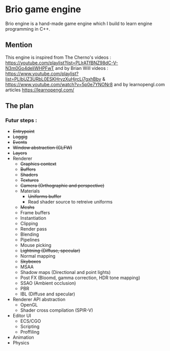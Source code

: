 # Brio game engine

Brio engine is a hand-made game engine which I build to learn engine programming in C++.

## Mention
This engine is inspired from The Cherno's videos : https://youtube.com/playlist?list=PLlrATfBNZ98dC-V-N3m0Go4deliWHPFwT
and by Brian Will videos : https://www.youtube.com/playlist?list=PLIbUZ3URbL0ESKHrvzXuHjrcLi7gxhBby & https://www.youtube.com/watch?v=5p0e7YNONr8
and by learnopengl.com articles https://learnopengl.com/

## The plan

### Futur steps :
- <s>Entrypoint</s>
- <s>Loggig</s>
- <s>Events</s>
- <s>Window abstraction (GLFW)</s>
- <s>Layers</s>
- Renderer
    - <s>Graphics context</s>
    - <s>Buffers</s>
    - <s>Shaders</s>
    - <s>Textures</s>
    - <s>Camera (Orthographic and perspective)</s>
    - Materials
        - <s>Uniforms buffer</s>
        - Read shader source to retreive uniforms
    - <s>Meshs</s>
    - Frame buffers
    - Instantiation
    - Clipping
    - Render pass
    - Blending
    - Pipelines
    - Mouse picking
    - <s>Lightning (Diffuse, specular)</s>
    - Normal mapping
    - <s>Skyboxes</s>
    - MSAA
    - Shadow maps (Directional and point lights)
    - Post FX (Bloomd, gamma correction, HDR tone mapping)
    - SSAO (Ambient occlusion)
    - PBR
    - IBL (Diffuse and specular)
- Renderer API abstraction
    - OpenGL
    - Shader cross compilation (SPIR-V)
- Editor UI
    - ECS/CGO
    - Scripting
    - Proffiling
- Animation
- Physics

